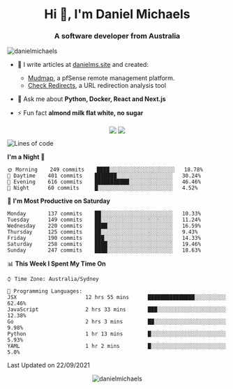 <h1 align="center">Hi 👋, I'm Daniel Michaels</h1>
<h3 align="center">A software developer from Australia</h3>
<p align="left"> <img src="https://komarev.com/ghpvc/?username=danielmichaels" alt="danielmichaels" /> </p>

- 📝 I write articles at [danielms.site](https://danielms.site?ref=danielmichaels-github) and created:
    - [Mudmap](https://mudmap.io?ref=danielmichaels-github), a pfSense remote management platform.
    - [Check Redirects](https://www.check-redirects.com?ref=danielmichaels-github), a URL redirection analysis tool
- 💬 Ask me about **Python, Docker, React and Next.js**

- ⚡ Fun fact **almond milk flat white, no sugar**

<p align="center">
<a href="https://twitter.com/dansult" target="_blank"><img align="center" src="https://img.shields.io/badge/twitter-%231DA1F2.svg?&style=for-the-badge&logo=twitter&logoColor=white"></a>
<a href="https://linkedin.com/in/daniel-michaels" target="_blank"><img align="center" src="https://img.shields.io/badge/linkedin-%230077B5.svg?&style=for-the-badge&logo=linkedin&logoColor=white"></a>
</p>

<!--START_SECTION:waka-->
![Lines of code](https://img.shields.io/badge/From%20Hello%20World%20I%27ve%20Written-385396%20lines%20of%20code-blue)

**I'm a Night 🦉** 

```text
🌞 Morning    249 commits    ████░░░░░░░░░░░░░░░░░░░░░   18.78% 
🌆 Daytime    401 commits    ███████░░░░░░░░░░░░░░░░░░   30.24% 
🌃 Evening    616 commits    ███████████░░░░░░░░░░░░░░   46.46% 
🌙 Night      60 commits     █░░░░░░░░░░░░░░░░░░░░░░░░   4.52%

```
📅 **I'm Most Productive on Saturday** 

```text
Monday       137 commits    ██░░░░░░░░░░░░░░░░░░░░░░░   10.33% 
Tuesday      149 commits    ██░░░░░░░░░░░░░░░░░░░░░░░   11.24% 
Wednesday    220 commits    ████░░░░░░░░░░░░░░░░░░░░░   16.59% 
Thursday     125 commits    ██░░░░░░░░░░░░░░░░░░░░░░░   9.43% 
Friday       190 commits    ███░░░░░░░░░░░░░░░░░░░░░░   14.33% 
Saturday     258 commits    ████░░░░░░░░░░░░░░░░░░░░░   19.46% 
Sunday       247 commits    ████░░░░░░░░░░░░░░░░░░░░░   18.63%

```


📊 **This Week I Spent My Time On** 

```text
⌚︎ Time Zone: Australia/Sydney

💬 Programming Languages: 
JSX                      12 hrs 55 mins      ███████████████░░░░░░░░░░   62.46% 
JavaScript               2 hrs 33 mins       ███░░░░░░░░░░░░░░░░░░░░░░   12.38% 
Go                       2 hrs 3 mins        ██░░░░░░░░░░░░░░░░░░░░░░░   9.98% 
Python                   1 hr 13 mins        █░░░░░░░░░░░░░░░░░░░░░░░░   5.93% 
YAML                     1 hr 2 mins         █░░░░░░░░░░░░░░░░░░░░░░░░   5.0%

```


 Last Updated on 22/09/2021
<!--END_SECTION:waka-->

<p align="center"> <img src="https://github-readme-stats.vercel.app/api?username=danielmichaels&show_icons=true" alt="danielmichaels" /> </p>


